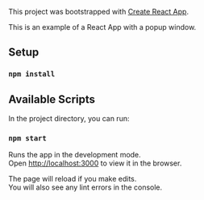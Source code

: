 This project was bootstrapped with [Create React App](https://github.com/facebookincubator/create-react-app).

This is an example of a React App with a popup window.

## Setup

### `npm install`

## Available Scripts

In the project directory, you can run:

### `npm start`

Runs the app in the development mode.<br>
Open [http://localhost:3000](http://localhost:3000) to view it in the browser.

The page will reload if you make edits.<br>
You will also see any lint errors in the console.
